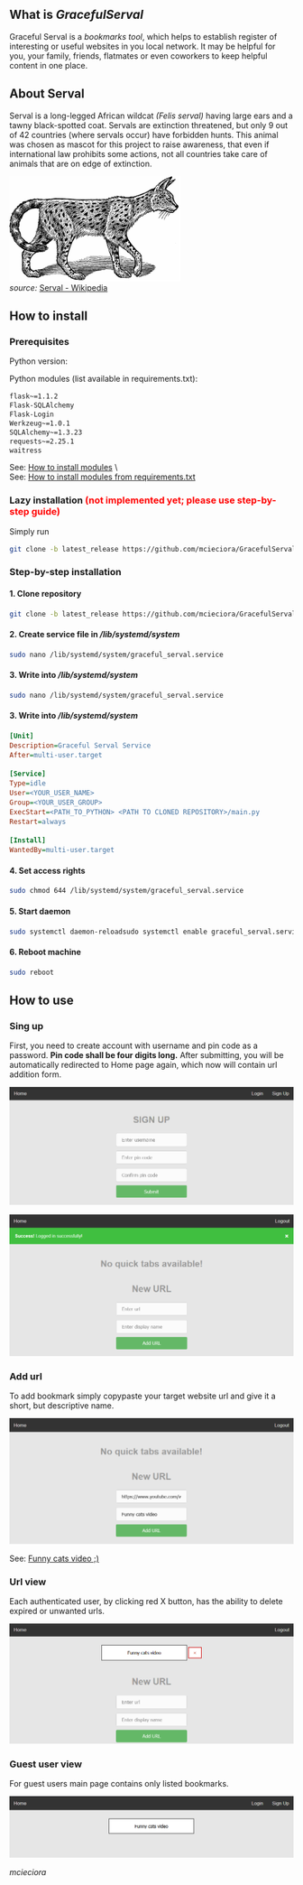 
<h2>What is <i>GracefulServal</i></h2>  
Graceful Serval is a <i>bookmarks tool</i>, which helps to establish register of interesting or useful websites in you local network. It may be helpful for you, your family, friends, flatmates or even coworkers to keep helpful content in one place.  
  
<h2>About Serval</h2>  
Serval is a long-legged African wildcat <i>(Felis serval)</i> having large ears and a tawny black-spotted coat. Servals are extinction threatened, but only 9 out of 42 countries (where servals occur) have forbidden hunts.  
This animal was chosen as mascot for this project to raise awareness, that even if international law prohibits some actions, not all countries take care of animals that are on edge of extinction.  
  
![alt text](doc/serval.PNG)\
<i>source:</i> [Serval - Wikipedia](https://en.wikipedia.org/wiki/Serval)
<h2>How to install</h2>
<h3>Prerequisites</h3>  
Python version: 
  
Python modules (list available in requirements.txt):  
```  
flask~=1.1.2  
Flask-SQLAlchemy  
Flask-Login  
Werkzeug~=1.0.1  
SQLAlchemy~=1.3.23  
requests~=2.25.1  
waitress  
```  
  
See: [How to install modules](https://packaging.python.org/tutorials/installing-packages/#use-pip-for-installing) \  
See: [How to install modules from requirements.txt](https://packaging.python.org/tutorials/installing-packages/#requirements-files)  
  
  
<h3>Lazy installation <font color="red">(not implemented yet; please use step-by-step guide)</font></h3>  
Simply run  
 
```bash
git clone -b latest_release https://github.com/mcieciora/GracefulServal.gitcd GracefulServalsudo python3 setup.py
```  
  
<h3>Step-by-step installation</h3>  
<h4>1. Clone repository</h4>  

```bash  
git clone -b latest_release https://github.com/mcieciora/GracefulServal.gitcd GracefulServal
```  
<h4>2. Create service file in <i>/lib/systemd/system</i></h4>  

```bash
sudo nano /lib/systemd/system/graceful_serval.service
```
<h4>3. Write into <i>/lib/systemd/system</i></h4>  

```bash  
sudo nano /lib/systemd/system/graceful_serval.service
```
<h4>3. Write into <i>/lib/systemd/system</i></h4>  

```ini  
[Unit]  
Description=Graceful Serval Service  
After=multi-user.target  
  
[Service]  
Type=idle  
User=<YOUR_USER_NAME>  
Group=<YOUR_USER_GROUP>  
ExecStart=<PATH_TO_PYTHON> <PATH TO CLONED REPOSITORY>/main.py  
Restart=always  
  
[Install]  
WantedBy=multi-user.target  
```  
<h4>4. Set access rights</h4>  

```bash  
sudo chmod 644 /lib/systemd/system/graceful_serval.service
```  
<h4>5. Start daemon </h4>  

```bash  
sudo systemctl daemon-reloadsudo systemctl enable graceful_serval.service
```  
<h4>6. Reboot machine</h4>  

```bash  
sudo reboot
```  
<h2>How to use</h2>  
<h3>Sing up</h3>  
  
First, you need to create account with username and pin code as a password. <b>Pin code shall be four digits long.</b> After submitting, you will be automatically redirected to Home page again, which now will contain url addition form.  
  
![alt text](doc/singup.PNG)  
  
![alt text](doc/main.PNG)  
  
  
<h3>Add url</h3>  
  
To add bookmark simply copypaste your target website url and give it a short, but descriptive name.  
  
![alt text](doc/add_url.PNG)  
  
See: [Funny cats video ;)](https://www.youtube.com/watch?v=eX2qFMC8cFo)  
  
<h3>Url view</h3>  
  
Each authenticated user, by clicking red X button, has the ability to delete expired or unwanted urls.  
  
![alt text](doc/url_added.PNG)  
  
<h3>Guest user view</h3>  
  
For guest users main page contains only listed bookmarks.  
  
![alt text](doc/user_view.PNG)  
  
<i>mcieciora</i>
